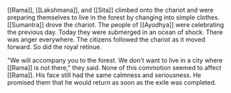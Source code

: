 [[Rama]], [[Lakshmana]], and [[Sita]] climbed onto the chariot and were preparing themselves to live in the forest by changing into simple clothes. [[Sumantra]] drove the chariot. The people of [[Ayodhya]] were celebrating the previous day. Today they were submerged in an ocean of shock. There was anger everywhere. The citizens followed the chariot as it moved forward. So did the royal retinue.

"We will accompany you to the forest. We don't want to live in a city where [[Rama]] is not there," they said. None of this commotion seemed to affect [[Rama]]. His face still had the same calmness and seriousness. He promised them that he would return as soon as the exile was completed.